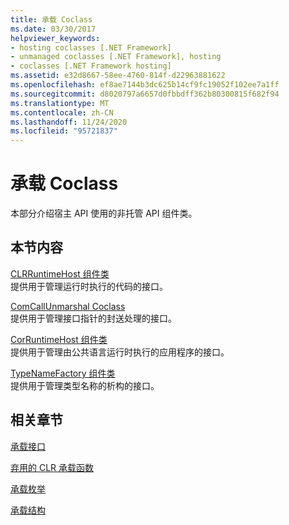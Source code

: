 ```yaml
---
title: 承载 Coclass
ms.date: 03/30/2017
helpviewer_keywords:
- hosting coclasses [.NET Framework]
- unmanaged coclasses [.NET Framework], hosting
- coclasses [.NET Framework hosting]
ms.assetid: e32d8667-58ee-4760-814f-d22963881622
ms.openlocfilehash: ef8ae7144b3dc625b14cf9fc19052f102ee7a1ff
ms.sourcegitcommit: d8020797a6657d0fbbdff362b80300815f682f94
ms.translationtype: MT
ms.contentlocale: zh-CN
ms.lasthandoff: 11/24/2020
ms.locfileid: "95721837"
---
```

# <a name="hosting-coclasses"></a>承载 Coclass

本部分介绍宿主 API 使用的非托管 API 组件类。  
  
## <a name="in-this-section"></a>本节内容  

 [CLRRuntimeHost 组件类](clrruntimehost-coclass.md)  
 提供用于管理运行时执行的代码的接口。  
  
 [ComCallUnmarshal Coclass](comcallunmarshal-coclass.md)  
 提供用于管理接口指针的封送处理的接口。  
  
 [CorRuntimeHost 组件类](corruntimehost-coclass.md)  
 提供用于管理由公共语言运行时执行的应用程序的接口。  
  
 [TypeNameFactory 组件类](typenamefactory-coclass.md)  
 提供用于管理类型名称的析构的接口。  
  
## <a name="related-sections"></a>相关章节  

 [承载接口](hosting-interfaces.md)  
  
 [弃用的 CLR 承载函数](deprecated-clr-hosting-functions.md)  
  
 [承载枚举](hosting-enumerations.md)  
  
 [承载结构](hosting-structures.md)
